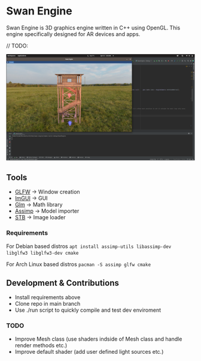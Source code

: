 # Swan Engine
Swan Engine is 3D graphics engine written in C++ using OpenGL. This engine specifically designed for AR devices and apps.

// TODO:

![Referance](https://raw.githubusercontent.com/nizamsaltan/swan-engine/main/resources/Screenshot_20230415.png)

## Tools
- [GLFW](https://www.glfw.org/) -> Window creation
- [ImGUI](https://github.com/ocornut/imgui) -> GUI
- [Glm](https://github.com/g-truc/glm) -> Math library
- [Assimp](https://github.com/assimp/assimp) -> Model importer
- [STB](https://github.com/nothings/stb/blob/master/stb_image.h) -> Image loader

### Requirements
For Debian based distros
`apt install assimp-utils libassimp-dev libglfw3 libglfw3-dev cmake`

For Arch Linux based distros
`pacman -S assimp glfw cmake` 

## Development & Contributions
- Install requirements above
- Clone repo in main branch
- Use ./run script to quickly compile and test dev enviroment

### TODO
- Improve Mesh class (use shaders indside of Mesh class and handle render methods etc.)
- Improve default shader (add user defined light sources etc.)
